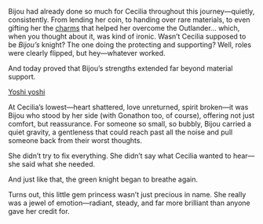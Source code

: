 <!-- title: Emotional Support Chibi-Hime -->

Bijou had already done so much for Cecilia throughout this journey—quietly, consistently. From lending her coin, to handing over rare materials, to even gifting her the [charms](https://www.youtube.com/watch?v=I75IWfMGVgM&t=6558) that helped her overcome the Outlander… which, when you thought about it, was kind of ironic. Wasn’t Cecilia supposed to be _Bijou’s_ knight? The one doing the protecting and supporting? Well, roles were clearly flipped, but hey—whatever worked.

And today proved that Bijou’s strengths extended far beyond material support.

[Yoshi yoshi](#embed:https://www.youtube.com/live/I75IWfMGVgM?si=ec5M5jzztWb0Awye&t=9214)

At Cecilia’s lowest—heart shattered, love unreturned, spirit broken—it was Bijou who stood by her side (with Gonathon too, of course), offering not just comfort, but reassurance. For someone so small, so bubbly, Bijou carried a quiet gravity, a gentleness that could reach past all the noise and pull someone back from their worst thoughts.

She didn’t try to fix everything. She didn’t say what Cecilia wanted to hear—she said what she needed.

And just like that, the green knight began to breathe again.

Turns out, this little gem princess wasn’t just precious in name. She really was a jewel of emotion—radiant, steady, and far more brilliant than anyone gave her credit for.
